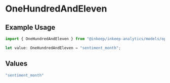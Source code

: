 # OneHundredAndEleven

## Example Usage

```typescript
import { OneHundredAndEleven } from "@inkeep/inkeep-analytics/models/operations";

let value: OneHundredAndEleven = "sentiment_month";
```

## Values

```typescript
"sentiment_month"
```